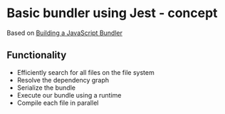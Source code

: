 # Basic bundler using Jest - concept

Based on [Building a JavaScript Bundler](https://cpojer.net/posts/building-a-javascript-bundler)

## Functionality

- Efficiently search for all files on the file system
- Resolve the dependency graph
- Serialize the bundle
- Execute our bundle using a runtime
- Compile each file in parallel
